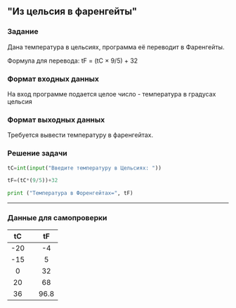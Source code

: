 ## "Из цельсия в фаренгейты"

### Задание

Дана температура в цельсиях, программа её переводит в Фаренгейты.

Формула для перевода: tF = (tC × 9/5) + 32

### Формат входных данных

На вход программе подается целое число - температура в градусах цельсия

### Формат выходных данных

Требуется вывести температуру в фаренгейтах.

### Решение задачи

```python
tC=int(input("Введите температуру в Цельсиях: "))

tF=(tC*(9/5))+32

print ("Температура в Форенгейтах=", tF)
```

---

### Данные для самопроверки
|   tC   |  |   tF   |
| :---: | ---| :---: |
|   -20   |  |   -4  | 
|   -15   |  |   5  | 
|   0  |  |  32  |  
|   20  |  |  68  |  
|   36  |  |  96.8  |
